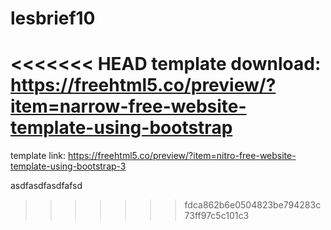 # lesbrief10

<<<<<<< HEAD
template download:
https://freehtml5.co/preview/?item=narrow-free-website-template-using-bootstrap
=======
template link:
https://freehtml5.co/preview/?item=nitro-free-website-template-using-bootstrap-3


asdfasdfasdfafsd
>>>>>>> fdca862b6e0504823be794283c73ff97c5c101c3
